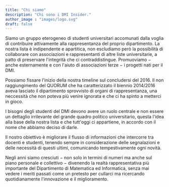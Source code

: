 ```yaml
---
title: "Chi siamo"
description: "Chi sono i DMI Insider."
author_image : "images/logo.svg"
draft: false
---
```


Siamo un gruppo eterogeneo di studenti universitari accomunati dalla voglia di contribuire attivamente alla rappresentanza del proprio dipartimento. La nostra lista è indipendente e apartitica, non escludiamo però la possibilità di collaborare con associazioni e rappresentanti
di altre liste universitarie, a patto di preservare l'integrità che ci contraddistingue.
Promuoviamo − anche esternamente e con l'aiuto di associazioni terze − i progetti nati per il DMI.

Possiamo fissare l'inizio della nostra timeline sul concludersi del 2016.
Il non raggiungimento del QUORUM che ha caratterizzato il biennio 2014/2016 aveva lasciato
il dipartimento sprovvisto di organi di rappresentanza, una neccessità che non poteva più venire ignorata e che ci ha spinto a metterci in gioco.

I bisogni degli studenti del DMI devono avere un ruolo centrale e non essere un dettaglio irrilevante
del grande quadro politico universitario, questa l'idea alla base della nostra lista e che tutt'oggi ci appartiene, in accordo con il nome che abbiamo deciso di darle. 

Il nostro obiettivo è migliorare il flusso di informazioni che intercorre tra docenti e studenti, tenendo sempre in considerazione delle segnalazioni e delle necessità di questi ultimi, comunicando tempestivamente ogni novità. 

Negli anni siamo cresciuti − non solo in termini di numeri ma anche sul piano personale e collettivo − divenendo la realtà rappresentativa più importante del Dipartimento di Matematica ed Informatica, senza mai vedere i meriti passati come un pretesto per cullarci ma ricercando quotidianamente l'innovazione e il miglioramento.
